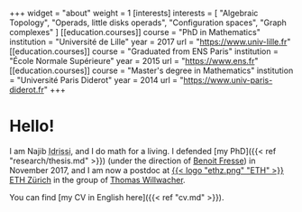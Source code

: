 +++
widget = "about"
weight = 1
[interests]
  interests = [
    "Algebraic Topology",
    "Operads, little disks operads",
    "Configuration spaces",
    "Graph complexes"
  ]
[[education.courses]]
  course = "PhD in Mathematics"
  institution = "Université de Lille"
  year = 2017
  url = "https://www.univ-lille.fr"
[[education.courses]]
  course = "Graduated from ENS Paris"
  institution = "École Normale Supérieure"
  year = 2015
  url = "https://www.ens.fr"
[[education.courses]]
  course = "Master's degree in Mathematics"
  institution = "Université Paris Diderot"
  year = 2014
  url = "https://www.univ-paris-diderot.fr"
+++

# Hello!

I am Najib <abbr title="My complete family name is ‘Idrissi Kaïtouni’ and it's possible to find it in some places. I prefer to use only 'Idrissi' in academic settings for simplicity and to avoid some confusions – for example, automated systems thinking that ‘Idrissi’ is my middle name and that I should be called ‘NI Kaïtouni’...).">Idrissi</abbr>, and I do math for a living.
I defended [my PhD]({{< ref "research/thesis.md" >}}) (under the direction of [Benoit Fresse](https://math.univ-lille1.fr/~fresse)) in November 2017, and I am now a postdoc at [{{< logo "ethz.png" "ETH" >}} ETH Zürich](https://www.ethz.ch/) in the group of [Thomas Willwacher](https://people.math.ethz.ch/~wilthoma/).

You can find [my CV in English here]({{< ref "cv.md" >}}).
